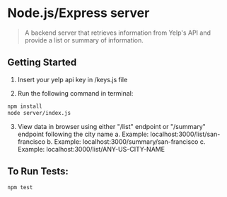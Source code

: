 # Node.js/Express server 
> A backend server that retrieves information from Yelp's API and provide a list or summary of information.


## Getting Started
1. Insert your yelp api key in /keys.js file

2. Run the following command in terminal:
```sh
npm install        
node server/index.js 
```
3. View data in browser using either "/list" endpoint or "/summary" endpoint following the city name
  a. Example: localhost:3000/list/san-francisco
  b. Example: localhost:3000/summary/san-francisco
  c. Example: localhost:3000/list/ANY-US-CITY-NAME

 
## To Run Tests:
```sh
npm test
```


